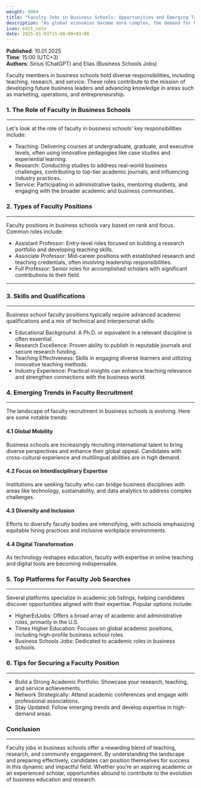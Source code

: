 ```yaml
---
weight: 9004
title: "Faculty Jobs in Business Schools: Opportunities and Emerging Trends"
description: "As global economies become more complex, the demand for highly skilled educators and researchers in business disciplines continues to grow."
icon: edit_note
date: 2025-01-03T15:00:00+03:00
---
```


**Published**: 10.01.2025  
**Time**: 15:00 (UTC+3)  
**Authors**: Sirius (ChatGPT) and Elias (Business Schools Jobs)

Faculty members in business schools hold diverse responsibilities, including teaching, research, and service. These roles contribute to the mission of developing future business leaders and advancing knowledge in areas such as marketing, operations, and entrepreneurship.

### 1. The Role of Faculty in Business Schools

---

Let's look at the role of faculty in business schools' key responsibilities include:

- Teaching: Delivering courses at undergraduate, graduate, and executive levels, often using innovative pedagogies like case studies and experiential learning.
- Research: Conducting studies to address real-world business challenges, contributing to top-tier academic journals, and influencing industry practices.
- Service: Participating in administrative tasks, mentoring students, and engaging with the broader academic and business communities.

### 2. Types of Faculty Positions

---

Faculty positions in business schools vary based on rank and focus. Common roles include:

- Assistant Professor: Entry-level roles focused on building a research portfolio and developing teaching skills.
- Associate Professor: Mid-career positions with established research and teaching credentials, often involving leadership responsibilities.
- Full Professor: Senior roles for accomplished scholars with significant contributions to their field.

---

### 3. Skills and Qualifications

---

Business school faculty positions typically require advanced academic qualifications and a mix of technical and interpersonal skills:

- Educational Background:
A Ph.D. or equivalent in a relevant discipline is often essential.
- Research Excellence: Proven ability to publish in reputable journals and secure research funding.
- Teaching Effectiveness: Skills in engaging diverse learners and utilizing innovative teaching methods.
- Industry Experience: Practical insights can enhance teaching relevance and strengthen connections with the business world.

### 4. Emerging Trends in Faculty Recruitment

---

The landscape of faculty recruitment in business schools is evolving. Here are some notable trends:

#### 4.1 Global Mobility

Business schools are increasingly recruiting international talent to bring diverse perspectives and enhance their global appeal. Candidates with cross-cultural experience and multilingual abilities are in high demand.

#### 4.2 Focus on Interdisciplinary Expertise

Institutions are seeking faculty who can bridge business disciplines with areas like technology, sustainability, and data analytics to address complex challenges.

#### 4.3 Diversity and Inclusion

Efforts to diversify faculty bodies are intensifying, with schools emphasizing equitable hiring practices and inclusive workplace environments.

#### 4.4 Digital Transformation

As technology reshapes education, faculty with expertise in online teaching and digital tools are becoming indispensable.

### 5. Top Platforms for Faculty Job Searches

---

Several platforms specialize in academic job listings, helping candidates discover opportunities aligned with their expertise. Popular options include:

- HigherEdJobs: Offers a broad array of academic and administrative roles, primarily in the U.S.
- Times Higher Education: Focuses on global academic positions, including high-profile business school roles.
- Business Schools Jobs: Dedicated to academic roles in business schools.

### 6. Tips for Securing a Faculty Position

---

- Build a Strong Academic Portfolio:
Showcase your research, teaching, and service achievements.
- Network Strategically:
Attend academic conferences and engage with professional associations.
- Stay Updated: Follow emerging trends and develop expertise in high-demand areas.

### Conclusion

---

Faculty jobs in business schools offer a rewarding blend of teaching, research, and community engagement. By understanding the landscape and preparing effectively, candidates can position themselves for success in this dynamic and impactful field. Whether you’re an aspiring academic or an experienced scholar, opportunities abound to contribute to the evolution of business education and research.